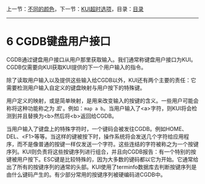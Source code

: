 上一节：[不同的颜色](<5.3.md>)，下一节：[KUI超时选项](<6.1.md>)，目录：[目录](<contents.md>)

----------

6 CGDB键盘用户接口
===========

CGDB通过键盘用户接口从用户那里获取输入。我们通常称键盘用户接口为KUI。CGDB仅需要向KUI获取KUI提供的下一个用户输入的指令。

除了读取用户输入以及提供这些输入给CGDB以外，KUI还有两个主要的责任：它需要检测用户输入自定义的键盘映射与用户按下的特殊键。

用户定义的映射，或是简单映射，是用来改变输入的按键的含义。一些用户可能会称将这种功能称之为 *宏* 。例如：`map a b`。当用户输入了\<a\>字符，则KUI将会检测到并且替换为\<b\>然后将\<b\>返回给CGDB。

当用户输入了键盘上的特殊字符时，一个键码会被发往CGDB。例如HOME、DEL、\<F1\>等等。当这样的键被按下时，操作系统将会发送几个字符给应用程序，而不是像普通的按键一样仅发送一个字符。这些连结的字符被称之为一个按键序列。KUI则负责将这些按键序列进行组合，并且向CGDB报告：有一个特别的按键被用户按下。ESC键是比较特殊的，因为大多数的键码都以它为开始。它通常给出了所有的按键序列的通常的头部。KUI使用了terminfo数据库去判断按键序列是由什么键码产生的。有少部分常用的按键序列被硬编码进CGDB中。
